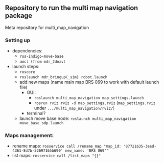 ## Repository to run the multi map navigation package
Meta repository for multi_map_navigation

### Setting up
* dependencies:
    * ```ros-indigo-move-base```
    * ```amcl (from mdr_2dnav)```
* launch steps:
    * ```roscore```
    * ```roslaunch mdr_bringup(_sim) robot.launch```
    * add new maps (name main map BRS 069 to work with default launch file)
        * GUI:
            * ```roslaunch multi_map_navigation map_settings.launch```
            * ```rosrun rviz rviz -d map_settings.rviz```
             (```map_settings.rviz``` under ```.../multi_map_navigation/rviz/```)
        * terminal?
   * launch move base node: ```roslaunch multi_map_navigation move_base_sdp.launch```

### Maps management:
* rename maps: ```rosservice call /rename_map "map_id: '87721635-3eed-4361-8d7b-52697165b690' new_name: 'BRS 069'"```
* list maps: ```rosservice call /list_maps "{}"```

